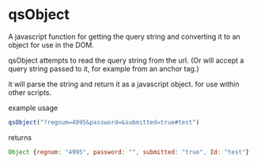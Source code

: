 # qsObject
A javascript function for getting the query string and converting it to an object for use in the DOM.


qsObject attempts to read the query string from the url. (Or will accept a query string passed to it, for example from an anchor tag.)

it will parse the string and return it as a javascript object. for use within other scripts.


example usage
```JavaScript
qsObject("?regnum=4995&password=&submitted=true#test")
```
returns 
```JavaScript
Object {regnum: "4995", password: "", submitted: "true", Id: "test"}
```
